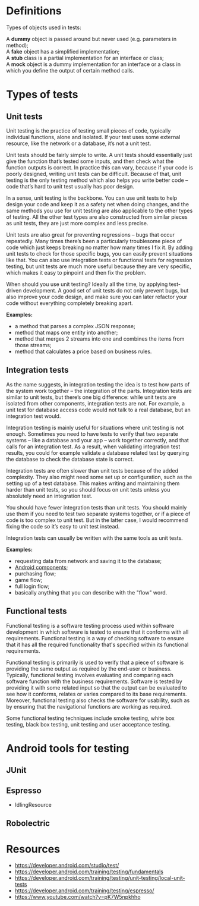 # Definitions
Types of objects used in tests:

A **dummy** object is passed around but never used (e.g. parameters in method);  
A **fake** object has a simplified implementation;  
A **stub** class is a partial implementation for an interface or class;  
A **mock** object is a dummy implementation for an interface or a class in which you define the output of certain method calls.  

# Types of tests
## Unit tests
Unit testing is the practice of testing small pieces of code, typically individual functions, alone and isolated. If your test uses some external resource, like the network or a database, it’s not a unit test.

Unit tests should be fairly simple to write. A unit tests should essentially just give the function that’s tested some inputs, and then check what the function outputs is correct. In practice this can vary, because if your code is poorly designed, writing unit tests can be difficult. Because of that, unit testing is the only testing method which also helps you write better code – code that’s hard to unit test usually has poor design.

In a sense, unit testing is the backbone. You can use unit tests to help design your code and keep it as a safety net when doing changes, and the same methods you use for unit testing are also applicable to the other types of testing. All the other test types are also constructed from similar pieces as unit tests, they are just more complex and less precise.

Unit tests are also great for preventing regressions – bugs that occur repeatedly. Many times there’s been a particularly troublesome piece of code which just keeps breaking no matter how many times I fix it. By adding unit tests to check for those specific bugs, you can easily prevent situations like that. You can also use integration tests or functional tests for regression testing, but unit tests are much more useful because they are very specific, which makes it easy to pinpoint and then fix the problem.

When should you use unit testing? Ideally all the time, by applying test-driven development. A good set of unit tests do not only prevent bugs, but also improve your code design, and make sure you can later refactor your code without everything completely breaking apart.  

**Examples:**
* a method that parses a complex JSON response;
* method that maps one entity into another;
* method that merges 2 streams into one and combines the items from those streams;
* method that calculates a price based on business rules.
## Integration tests
As the name suggests, in integration testing the idea is to test how parts of the system work together – the integration of the parts. Integration tests are similar to unit tests, but there’s one big difference: while unit tests are isolated from other components, integration tests are not. For example, a unit test for database access code would not talk to a real database, but an integration test would.

Integration testing is mainly useful for situations where unit testing is not enough. Sometimes you need to have tests to verify that two separate systems – like a database and your app – work together correctly, and that calls for an integration test. As a result, when validating integration test results, you could for example validate a database related test by querying the database to check the database state is correct.

Integration tests are often slower than unit tests because of the added complexity. They also might need some set up or configuration, such as the setting up of a test database. This makes writing and maintaining them harder than unit tests, so you should focus on unit tests unless you absolutely need an integration test.

You should have fewer integration tests than unit tests. You should mainly use them if you need to test two separate systems together, or if a piece of code is too complex to unit test. But in the latter case, I would recommend fixing the code so it’s easy to unit test instead.

Integration tests can usually be written with the same tools as unit tests.

**Examples:**
* requesting data from network and saving it to the database;
* [Android components](https://developer.android.com/training/testing/integration-testing);
* purchasing flow;
* game flow;
* full login flow;
* basically anything that you can describe with the "flow" word.

## Functional tests
Functional testing is a software testing process used within software development in which software is tested to ensure that it conforms with all requirements. Functional testing is a way of checking software to ensure that it has all the required functionality that's specified within its functional requirements.

Functional testing is primarily is used to verify that a piece of software is providing the same output as required by the end-user or business. Typically, functional testing involves evaluating and comparing each software function with the business requirements. Software is tested by providing it with some related input so that the output can be evaluated to see how it conforms, relates or varies compared to its base requirements. Moreover, functional testing also checks the software for usability, such as by ensuring that the navigational functions are working as required.

Some functional testing techniques include smoke testing, white box testing, black box testing, unit testing and user acceptance testing.

# Android tools for testing
## JUnit


## Espresso
* IdlingResource

## Robolectric


# Resources
* https://developer.android.com/studio/test/
* https://developer.android.com/training/testing/fundamentals
* https://developer.android.com/training/testing/unit-testing/local-unit-tests
* https://developer.android.com/training/testing/espresso/
* https://www.youtube.com/watch?v=pK7W5npkhho
